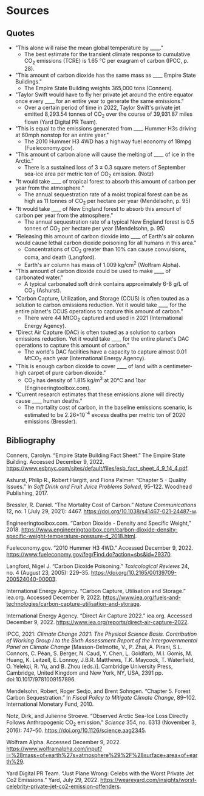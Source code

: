 # Sources

## Quotes

- "This alone will raise the mean global temperature by \_\_\_\_."
  - The best estimate for the transient climate response to cumulative CO<sub>2</sub> emissions (TCRE) is 1.65 °C per exagram of carbon (IPCC, p. 28).
- "This amount of carbon dioxide has the same mass as \_\_\_\_ Empire State Buildings."
  - The Empire State Building weights 365,000 tons (Conners).
- "Taylor Swift would have to fly her private jet around the entire equator once every \_\_\_\_ for an entire year to generate the same emissions."
  - Over a certain period of time in 2022, Taylor Swift's private jet emitted 8,293.54 tonnes of CO<sub>2</sub> over the course of 39,931.87 miles flown (Yard Digital PR Team).
- "This is equal to the emissions generated from \_\_\_\_ Hummer H3s driving at 60mph nonstop for an entire year."
  - The 2010 Hummer H3 4WD has a highway fuel economy of 18mpg (Fueleconomy.gov).
- "This amount of carbon alone will cause the melting of \_\_\_\_ of ice in the Arctic."
  - There is a sustained loss of 3 ± 0.3 square meters of September sea-ice area per metric ton of CO<sub>2</sub> emission. (Notz)
- "It would take \_\_\_\_ of tropical forest to absorb this amount of carbon per year from the atmosphere."
  - The annual sequestration rate of a moist tropical forest can be as high as 11 tonnes of CO<sub>2</sub> per hectare per year (Mendelsohn, p. 95)
- "It would take \_\_\_\_ of New England forest to absorb this amount of carbon per year from the atmosphere."
  - The annual sequestration rate of a typical New England forest is 0.5 tonnes of CO<sub>2</sub> per hectare per year (Mendelsohn, p. 95)
- "Releasing this amount of carbon dioxide into \_\_\_\_ of Earth's air column would cause lethal carbon dioxide poisoning for all humans in this area."
  - Concentrations of CO<sub>2</sub> greater than 10% can cause convulsions, coma, and death (Langford).
  - Earth's air column has mass of 1.009 kg/cm<sup>2</sup> (Wolfram Alpha).
- "This amount of carbon dioxide could be used to make \_\_\_\_ of carbonated water."
  - A typical carbonated soft drink contains approximately 6-8 g/L of CO<sub>2</sub> (Ashurst).
- "Carbon Capture, Utilization, and Storage (CCUS) is often touted as a solution to carbon emissions reduction. Yet it would take \_\_\_\_ for the entire planet's CCUS operations to capture this amount of carbon."
  - There were 44 MtCO<sub>2</sub> captured and used in 2021 (International Energy Agency).
- "Direct Air Capture (DAC) is often touted as a solution to carbon emissions reduction. Yet it would take \_\_\_\_ for the entire planet's DAC operations to capture this amount of carbon."
  - The world's DAC facilities have a capacity to capture almost 0.01 MtCO<sub>2</sub> each year (International Energy Agency).
- "This is enough carbon dioxide to cover \_\_\_\_ of land with a centimeter-high carpet of pure carbon dioxide."
  - CO<sub>2</sub> has density of 1.815 kg/m<sup>3</sup> at 20°C and 1bar (Engineeringtoolbox.com).
- "Current research estimates that these emissions alone will directly cause \_\_\_\_ human deaths."
  - The mortality cost of carbon, in the baseline emissions scenario, is estimated to be 2.26×10<sup>-4</sup> excess deaths per metric ton of 2020 emissions (Bressler).

## Bibliography

Conners, Carolyn. “Empire State Building Fact Sheet.” The Empire State Building. Accessed December 9, 2022. https://www.esbnyc.com/sites/default/files/esb_fact_sheet_4_9_14_4.pdf.

Ashurst, Philip R., Robert Hargitt, and Fiona Palmer. “Chapter 5 - Quality Issues.” In _Soft Drink and Fruit Juice Problems Solved_, 95–122. Woodhead Publishing, 2017.

Bressler, R. Daniel. “The Mortality Cost of Carbon.” _Nature Communications_ 12, no. 1 (July 29, 2021): 4467. https://doi.org/10.1038/s41467-021-24487-w.

Engineeringtoolbox.com. “Carbon Dioxide - Density and Specific Weight,” 2018. https://www.engineeringtoolbox.com/carbon-dioxide-density-specific-weight-temperature-pressure-d_2018.html.

Fueleconomy.gov. “2010 Hummer H3 4WD.” Accessed December 9, 2022. https://www.fueleconomy.gov/feg/Find.do?action=sbs&id=29370.

Langford, Nigel J. “Carbon Dioxide Poisoning.” _Toxicological Reviews_ 24, no. 4 (August 23, 2005): 229–35. https://doi.org/10.2165/00139709-200524040-00003.

International Energy Agency. “Carbon Capture, Utilisation and Storage.” iea.org. Accessed December 9, 2022. https://www.iea.org/fuels-and-technologies/carbon-capture-utilisation-and-storage.

International Energy Agency. “Direct Air Capture 2022.” iea.org. Accessed December 9, 2022. https://www.iea.org/reports/direct-air-capture-2022.

IPCC, 2021: _Climate Change 2021: The Physical Science Basis. Contribution of Working Group I to the Sixth Assessment Report of the Intergovernmental Panel on Climate Change_ [Masson-Delmotte, V., P. Zhai, A. Pirani, S.L. Connors, C. Péan, S. Berger, N. Caud, Y. Chen, L. Goldfarb, M.I. Gomis, M. Huang, K. Leitzell, E. Lonnoy, J.B.R. Matthews, T.K. Maycock, T. Waterfield, O. Yelekçi, R. Yu, and B. Zhou (eds.)]. Cambridge University Press, Cambridge, United Kingdom and New York, NY, USA, 2391 pp. doi:10.1017/9781009157896.

Mendelsohn, Robert, Roger Sedjo, and Brent Sohngen. “Chapter 5. Forest Carbon Sequestration.” In _Fiscal Policy to Mitigate Climate Change_, 89–102. International Monetary Fund, 2010.

Notz, Dirk, and Julienne Stroeve. “Observed Arctic Sea-Ice Loss Directly Follows Anthropogenic CO<sub>2</sub> emission.” _Science_ 354, no. 6313 (November 3, 2016): 747–50. https://doi.org/10.1126/science.aag2345.

Wolfram Alpha. Accessed December 9, 2022. https://www.wolframalpha.com/input?i=%28mass+of+earth%27s+atmosphere%29%2F%28surface+area+of+earth%29.

Yard Digital PR Team. “Just Plane Wrong: Celebs with the Worst Private Jet Co2 Emissions.” Yard, July 29, 2022. https://weareyard.com/insights/worst-celebrity-private-jet-co2-emission-offenders.
